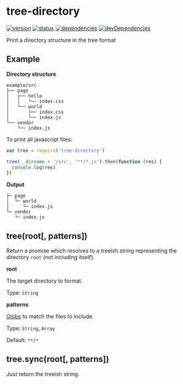 # tree-directory
[![version](https://img.shields.io/npm/v/tree-directory.svg)](https://www.npmjs.org/package/tree-directory)
[![status](https://travis-ci.org/zoubin/tree-directory.svg)](https://travis-ci.org/zoubin/tree-directory)
[![dependencies](https://david-dm.org/zoubin/tree-directory.svg)](https://david-dm.org/zoubin/tree-directory)
[![devDependencies](https://david-dm.org/zoubin/tree-directory/dev-status.svg)](https://david-dm.org/zoubin/tree-directory#info=devDependencies)

Print a directory structure in the tree format

## Example
**Directory structure**

```
example/src
├── page
│   ├── hello
│   │   └── index.css
│   └── world
│       ├── index.css
│       └── index.js
└── vendor
    └── index.js
```

To print all javascript files:

```javascript
var tree = require('tree-directory')

tree(__dirname + '/src', '**/*.js').then(function (res) {
  console.log(res)
})

```

**Output**
```
├─ page
│  └─ world
│     └─ index.js
└─ vendor
   └─ index.js

```

## tree(root[, patterns])
Return a promise which resolves to a treeish string
representing the directory `root` (not including itself).

**root**

The target directory to format.

Type: `String`

**patterns**

[Globs](https://github.com/sindresorhus/globby#patterns)
to match the files to include.

Type: `String`, `Array`

Default: `**/*`

## tree.sync(root[, patterns])
Just return the treeish string.


